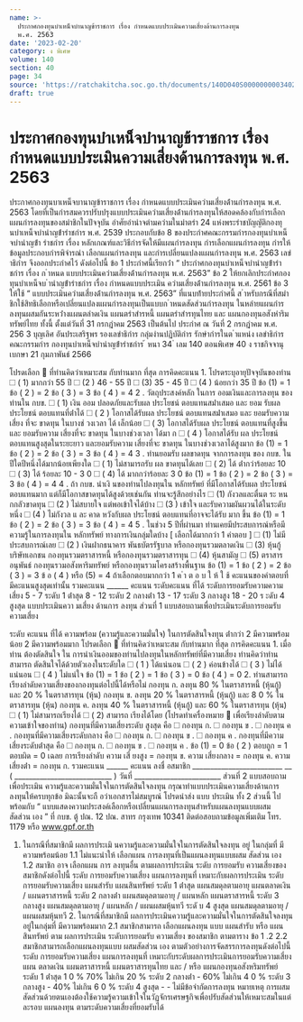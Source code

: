 ```yaml
---
name: >-
  ประกาศกองทุนบำเหน็จบำนาญข้าราชการ เรื่อง กำหนดแบบประเมินความเสี่ยงด้านการลงทุน
  พ.ศ. 2563
date: '2023-02-20'
category: ง พิเศษ
volume: 140
section: 40
page: 34
source: 'https://ratchakitcha.soc.go.th/documents/140D040S0000000003402.pdf'
draft: true
---
```


# ประกาศกองทุนบำเหน็จบำนาญข้าราชการ เรื่อง กำหนดแบบประเมินความเสี่ยงด้านการลงทุน พ.ศ. 2563

ประกาศกองทุนบาเหน็จบานาญข้าราชการ เรื่อง กําหนดแบบประเมินควํามเสี่ยงด้ํานกํารลงทุน พ.ศ. 2563 โดยที่เป็นกํารสมควรปรับปรุงแบบประเมินควํามเสี่ยงด้ํานกํารลงทุนให้สอดคล้องกับกํารเลือก แผนกํารลงทุนของสมําชิกในปัจจุบัน อําศัยอํานําจตํามควํามในมําตรํา 24 แห่งพระรําชบัญญัติกองทุนบําเหน็จบํานําญข้ํารําชกําร พ.ศ. 2539 ประกอบกับข้อ 8 ของประกําศคณะกรรมกํารกองทุนบําเหน็จบํานําญข้ํา รําชกําร เรื่อง หลักเกณฑ์และวิธีกํารจัดให้มีแผนกํารลงทุน กํารเลือกแผนกํารลงทุน กํารให้ข้อมูลประกอบกํารพิจํารณํา เลือกแผนกํารลงทุน และกํารเปลี่ยนแปลงแผนกํารลงทุน พ.ศ. 2563 เลขําธิกําร จึงออกประกําศไว้ ดังต่อไปนี้ ข้อ 1 ประกําศนี้เรียกว่ํา “ ประกําศกองทุนบําเหน็จบํานําญข้ํารําชกําร เรื่อง ก ําหนด แบบประเมินควํามเสี่ยงด้ํานกํารลงทุน พ.ศ. 2563” ข้อ 2 ให้ยกเลิกประกําศกองทุนบําเหน็จบ ํานําญข้ํารําชกําร เรื่อง กําหนดแบบประเมิน ควํามเสี่ยงด้ํานกํารลงทุน พ.ศ. 2561 ข้อ 3 ให้ใช้ “ แบบประเมินควํามเสี่ยงด้ํานกํารลงทุน พ.ศ. 2563” ที่แนบท้ํายประกําศนี้ ส ําหรับกรณีที่สมําชิกใช้สิทธิเลือกหรือเปลี่ยนแปลงแผนกํารลงทุนเป็นแบบก ําหนดสัดส่วนกํารลงทุน ในหลํายแผนกํารลงทุนผสมกันระหว่ํางแผนตลําดเงิน แผนตรําสํารหนี้ แผนตรําสํารทุนไทย และ แผนกองทุนอสังหําริมทรัพย์ไทย ทั้งนี้ ตั้งแต่วันที่ 31 กรกฎําคม 2563 เป็นต้นไป ประกําศ ณ วันที่ 2 กรกฎําคม พ.ศ. 256 3 บุญเลิศ อันประเสริฐพร รองเลขําธิกําร กลุ่มงํานปฏิบัติกําร รักษํากํารในต ําแหน่ง เลขําธิกํารคณะกรรมกําร กองทุนบําเหน็จบํานําญข้ํารําชกําร ้ หนา 34 ่ เลม 140 ตอนพิเศษ 40 ง ราชกิจจานุเบกษา 21 กุมภาพันธ์ 2566

โปรดเลือก  ที่ท่านคิดว่าเหมาะสม กับท่านมาก ที่สุด การคิดคะแนน 1. โปรดระบุอายุปัจจุบันของท่าน ☐ ( 1) มากกว่า 55 ปี ☐ (2 ) 46 - 55 ปี ☐ (3) 35 - 45 ปี ☐ (4 ) น้อยกว่า 35 ปี ข้อ (1) = 1 ข้อ ( 2 ) = 2 ข้อ ( 3 ) = 3 ข้อ ( 4 ) = 4 2 . วัตถุประสงค์หลัก ในการ ออมเงินและการลงทุน ของท่านใน กบข. ☐ ( 1) เงิน ออม ปลอดภัยและรับผล ประโยชน์ ตอบแทนสม่ําเสมอ และ ยอม รับผล ประโยชน์ ตอบแทนที่ต่ําได้ ☐ ( 2 ) โอกาสได้รับผล ประโยชน์ ตอบแทนสม่ําเสมอ และ ยอมรับความเสี่ยง ที่จะ ขาดทุน ในบางช่ วงเวลา ได้ เล็กน้อย ☐ ( 3) โอกาสได้รับผล ประโยชน์ ตอบแทนที่สูงขึ้น และ ยอมรับความ เสี่ยงที่จะ ขาดทุน ในบางช่วงเวลา ได้มา ก ☐ ( 4 ) โอกาสได้รับ ผล ประโยชน์ ตอบแทนสูงสุดในระยะยาว และยอมรับความ เสี่ยงที่จะ ขาดทุน ในบางช่วงเวลาได้สูงมาก ข้อ (1) = 1 ข้อ ( 2 ) = 2 ข้อ ( 3 ) = 3 ข้อ ( 4 ) = 4 3 . ท่านยอมรับ ผลขาดทุน จากการลงทุน ของ กบข. ในปีใดปีหนึ่งได้มากน้อยเพียงใด ☐ ( 1) ไม่สามารถรับ ผล ขาดทุนได้เลย ☐ ( 2) ได้ ต่ํากว่าร้อยละ 10 ☐ ( 3) ได้ ร้อยละ 10 - 3 0 ☐ ( 4) ได้ มากกว่าร้อยละ 3 0 ข้อ (1) = 1 ข้อ ( 2 ) = 2 ข้อ ( 3 ) = 3 ข้อ ( 4 ) = 4 4 . ถ้า กบข. นําเงิ นของท่านไปลงทุนใน หลักทรัพย์ ที่มีโอกาสได้รับผล ประโยชน์ ตอบแทนมาก แต่ก็มีโอกาสขาดทุนได้สูงด้วยเช่นกัน ท่านจะรู้สึกอย่างไร ☐ (1) กังวลและตื่นต ระ หนกกลัวขาดทุน ☐ (2 ) ไม่สบายใจ แต่พอเข้าใจได้บ้าง ☐ (3 ) เข้าใจ และรับความผันผวนได้ในระดับหนึ่ง ☐ (4 ) ไม่กังวล แ ละ คาด หวังกับผล ประโยชน์ ตอบแทนที่อาจจะได้รับ มาก ขึ้น ข้อ (1) = 1 ข้อ ( 2 ) = 2 ข้อ ( 3 ) = 3 ข้อ ( 4 ) = 4 5 . ในช่วง 5 ปีที่ผ่านมา ท่านเคยมีประสบการณ์หรือมีความรู้ในการลงทุนใน หลักทรัพย์ ทางการเงินกลุ่มใดบ้าง [ เลือกได้มากกว่า 1 คําตอบ ] ☐ (1) ไม่มีประสบการณ์เลย ☐ (2 ) เงินฝากธนาคาร พันธบัตรรัฐบาล หรือกองทุนรวมตลาดเงิน ☐ (3) หุ้นกู้บริษัทเอกชน กองทุนรวมตราสารหนี้ หรือกองทุนรวมตราสารทุน ☐ (4) หุ้นสามัญ ☐ (5) ตราสารอนุพันธ์ กองทุนรวมอสังหาริมทรัพย์ หรือกองทุนรวมโครงสร้างพื้นฐาน ข้อ (1) = 1 ข้อ ( 2 ) = 2 ข้อ ( 3 ) = 3 ข้ อ ( 4 ) หรือ (5) = 4 ถ้าเลือกตอบมากกว่า 1 ค ํา ต อ บ ใ ห้ ใ ช้ คะแนนของคําตอบที่ มีคะแนนสูงสุดเท่านั้น รวมคะแนน ______ คะแนน ระดับคะแนน ที่ได้ ระดับการยอมรับความความเสี่ยง 5 - 7 ระดับ 1 ต่ําสุด 8 - 12 ระดับ 2 กลางต่ํา 13 - 17 ระดับ 3 กลางสูง 18 - 20 ร ะดับ 4 สูงสุด แบบประเมินควา มเสี่ยง ด้านการ ลงทุน ส่วนที่ 1 แบบสอบถามเพื่อประเมินระดับการยอมรับความเสี่ยง

ระดับ คะแนน ที่ได้ ความพร้อม (ความรู้และความมั่นใจ) ในการตัดสินใจงทุน ต่ํากว่า 2 มีความพร้อมน้อย 2 มีความพร้อมมาก โปรดเลือก  ที่ท่านคิดว่าเหมาะสม กับท่านมาก ที่สุด การคิดคะแนน 1. เมื่อ ท่าน ต้องตัดสินใจ ใน การนําเงินออมของท่านไปลงทุนในหลักทรัพย์ที่มีความเสี่ยง ท่านคิดว่าท่านสามารถ ตัดสินใจได้ด้วยตัวเองในระดับใด ☐ ( 1 ) ได้แน่นอน ☐ ( 2 ) ค่อนข้างได้ ☐ ( 3 ) ไม่ได้แน่นอน ☐ ( 4 ) ไม่แน่ใจ ข้อ (1) = 1 ข้อ ( 2 ) = 1 ข้อ ( 3 ) = 0 ข้อ ( 4 ) = 0 2. ท่านสามารถเรียงลําดับความเสี่ยงของกองทุนต่อไปนี้ได้หรือไม่ กองทุน ก. ลงทุน 80 % ในตราสารหนี้ (หุ้นกู้) และ 20 % ในตราสารทุน (หุ้น) กองทุน ข. ลงทุน 20 % ในตราสารหนี้ (หุ้นกู้) และ 8 0 % ในตราสารทุน (หุ้น) กองทุน ค. ลงทุน 40 % ในตราสารหนี้ (หุ้นกู้) และ 60 % ในตราสารทุน (หุ้น) ☐ ( 1) ไม่สามารถเรียงได้ ☐ ( 2) สามารถ เรียงได้โดย (โปรดทําเครื่องหมาย  เพื่อเรียงลําดับตามความเข้าใจของท่าน) กองทุนที่มีความเสี่ยงระดับ สูงสุด คือ ☐ กองทุน ก. ☐ กองทุน ข . ☐ กองทุน ค . กองทุนที่มีความเสี่ยงระดับกลาง คือ ☐ กองทุน ก. ☐ กองทุน ข . ☐ กองทุน ค . กองทุนที่มีความเสี่ยงระดับต่ําสุด คือ ☐ กองทุน ก. ☐ กองทุน ข . ☐ กองทุน ค . ข้อ (1) = 0 ข้อ ( 2 ) ตอบถูก = 1 ตอบผิด = 0 เฉลย การเรียงลําดับ ความ เสี่ ยงสูง = กองทุน ข. ความ เสี่ยงกลาง = กองทุน ค. ความ เสี่ยงต่ํา = กองทุน ก. รวมคะแนน ______ คะแนน ลงชื่ อสมาชิก _________________________ __ ( ___________________________ ) วันที่ ________________________ ส่วนที่ 2 แบบสอบถามเพื่อประเมิน ความรู้และความมั่นใจในการตัดสินใจลงทุน กรุณาทําแบบประเมินความเสี่ยงด้านการลงทุนให้ครบทุกข้อ มิฉะนั้นจะถื อว่าเอกสารไม่สมบูรณ์ โปรดนําส่ง แบบ ประเมิน ทั้ง 2 ส่วนนี้ ไป พร้อมกับ “ แบบแสดงความประสงค์เลือกหรือเปลี่ยนแผนการลงทุนสําหรับแผนลงทุนแบบผสม สัดส่วน เอง ” ที่ กบข. ตู้ ปณ. 12 ปณ. สาทร กรุงเทพ 10341 ติดต่อสอบถามข้อมูลเพิ่มเติม โทร. 1179 หรือ www.gpf.or.th

1. ในกรณีที่สมาชิกมี ผลการประเมิ นความรู้และความมั่นใจในการตัดสินใจลงทุน อยู่ ในกลุ่มที่ มีความพร้อมน้อย 1.1 ไม่แนะนําให้ เลือกแผน การลงทุนที่เป็นแผนลงทุนแบบผสม สัดส่วน เอง 1.2 สมาชิก อาจ เลือกแผน การ ลงทุนอื่น ตามผลการประเมิน ระดับ การยอมรับ ความเสี่ยงของสมาชิกดังต่อไปนี้ ระดับ การยอมรับความเสี่ยง แผนการลงทุนที่ เหมาะกับผลการประเมิน ระดับ การยอมรับความเสี่ยง แผนสํารับ แผนสินทรัพย์ ระดับ 1 ต่ําสุด แผนสมดุลตามอายุ แผนตลาดเงิน / แผนตราสารหนี้ ระดับ 2 กลางต่ํา แผนสมดุลตามอายุ / แผนหลัก แผนตราสารหนี้ ระดับ 3 กลางสูง แผนสมดุลตามอายุ / แผนหลัก / แผนผสมหุ้นทวี ระดั บ 4 สูงสุด แผนสมดุลตามอายุ / แผนผสมหุ้นทวี 2. ในกรณีที่สมาชิกมี ผลการประเมินความรู้และความมั่นใจในการตัดสินใจลงทุน อยู่ในกลุ่มที่ มีความพร้อมมาก 2.1 สมาชิกสามารถ เลือกแผนลงทุน แบบ แผนสํารับ หรือ แผนสินทรัพย์ ตาม ผลการประเมิน ระดับการยอมรับ ความเสี่ยง ของสมาชิก ตามตาราง ข้อ 1 .2 2.2 สมาชิกสามารถเลือกแผนลงทุนแบบ ผสมสัดส่วน เอง ตามตัวอย่างการจัดสรรการลงทุนดังต่อไปนี้ ระดับ การยอมรับความเสี่ยง แผนการลงทุนที่ เหมาะกับระดับผลการประเมินการยอมรับความเสี่ยง แผน ตลาดเงิน แผนตราสารหนี้ แผนตราสารทุนไทย และ / หรือ แผนกองทุนอสังหริมทรัพย์ ระดับ 1 ต่ําสุด 1 0 % 70% ไม่เกิน 20 % ระดับ 2 กลางต่ํา - 60% ไม่เกิน 4 0 % ระดับ 3 กลางสูง - 40% ไม่เกิน 6 0 % ระดับ 4 สูงสุด - - ไม่มีข้อจํากัดการลงทุน หมายเหตุ การผสมสัดส่วนด้วยตนเองต้องใช้ความรู้ความเข้าใจในวัฏจักรเศรษฐกิจเพื่อปรับสัดส่วนให้เหมาะสมในแต่ ละรอบ แผนลงทุน ตามระดับความเสี่ยงที่ยอมรับได้
